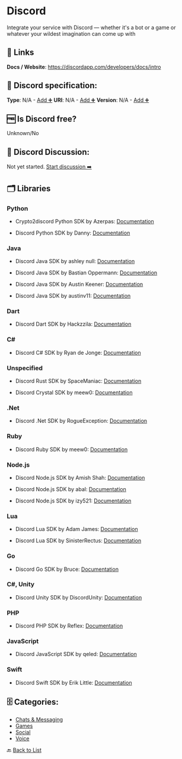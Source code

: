 # Discord
Integrate your service with Discord — whether it&#x27;s a bot or a game or whatever your wildest imagination can come up with

##  🔗 Links
**Docs / Website**: https://discordapp.com/developers/docs/intro

## 🧬 Discord specification:
**Type**: N/A - [Add ➕](https://github.com/apis-list/apis-list/edit/main/apis-list.yaml)
**URI**: N/A - [Add ➕](https://github.com/apis-list/apis-list/edit/main/apis-list.yaml)
**Version**: N/A - [Add ➕](https://github.com/apis-list/apis-list/edit/main/apis-list.yaml)

## 🆓 Is Discord free?
 Unknown/No 

## 💬 Discord Discussion:
Not yet started. [Start discussion ➡️](https://github.com/apis-list/apis-list/discussions/new)

## 🗂️ Libraries
### Python
- Crypto2discord Python SDK by Azerpas: [Documentation](https://github.com/azerpas/Crypto2discord)

- Discord Python SDK by Danny: [Documentation](https://github.com/Rapptz/discord.py)

### Java
- Discord Java SDK by ashley null: [Documentation](https://github.com/nerd/Discord4J)

- Discord Java SDK by Bastian Oppermann: [Documentation](https://github.com/BtoBastian/Javacord)

- Discord Java SDK by Austin Keener: [Documentation](https://github.com/DV8FromTheWorld/JDA/)

- Discord Java SDK by austinv11: [Documentation](https://github.com/austinv11/Discord4J)

### Dart
- Discord Dart SDK by Hackzzila: [Documentation](https://github.com/hackzzila/Discord-Dart)

### C#
- Discord C# SDK by Ryan de Jonge: [Documentation](https://github.com/NaamloosDT/DSharpPlus)

### Unspecified
- Discord Rust SDK by SpaceManiac: [Documentation](https://github.com/SpaceManiac/discord-rs)

- Discord Crystal SDK by meew0: [Documentation](https://github.com/meew0/discordcr)

### .Net
- Discord .Net SDK by RogueException: [Documentation](https://github.com/RogueException/Discord.Net)

### Ruby
- Discord Ruby SDK by meew0: [Documentation](https://github.com/meew0/discordrb)

### Node.js
- Discord Node.js SDK by Amish Shah: [Documentation](https://github.com/hydrabolt/discord.js)

- Discord Node.js SDK by abal: [Documentation](https://github.com/abalabahaha/eris)

- Discord Node.js SDK by izy521: [Documentation](https://github.com/izy521/discord.io)

### Lua
- Discord Lua SDK by Adam James: [Documentation](https://github.com/satom99/litcord)

- Discord Lua SDK by SinisterRectus: [Documentation](https://github.com/SinisterRectus/Discordia)

### Go
- Discord Go SDK by Bruce: [Documentation](https://github.com/bwmarrin/discordgo)

### C#, Unity
- Discord Unity SDK by DiscordUnity: [Documentation](https://github.com/DiscordUnity/DiscordUnity)

### PHP
- Discord PHP SDK by Reflex: [Documentation](https://github.com/teamreflex/DiscordPHP)

### JavaScript
- Discord JavaScript SDK by qeled: [Documentation](https://github.com/qeled/discordie)

### Swift
- Discord Swift SDK by Erik Little: [Documentation](https://github.com/nuclearace/SwiftDiscord)


## 🗄️ Categories:
- [Chats & Messaging](https://github.com/apis-list/apis-list#chats--messaging-)
- [Games](https://github.com/apis-list/apis-list#games-)
- [Social](https://github.com/apis-list/apis-list#social-)
- [Voice](https://github.com/apis-list/apis-list#voice-)

🔙  [Back to List](https://github.com/apis-list/apis-list)
